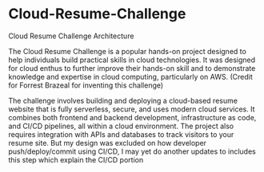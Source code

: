 # Cloud-Resume-Challenge
Cloud Resume Challenge Architecture

The Cloud Resume Challenge is a popular hands-on project designed to help individuals build practical skills in cloud technologies.
It was designed for cloud enthus to further improve their hands-on skill and to demonstrate knowledge and expertise in cloud computing, particularly on AWS. (Credit for Forrest Brazeal for inventing this challenge)

The challenge involves building and deploying a cloud-based resume website that is fully serverless, secure, and uses modern cloud services. It combines both frontend and backend development, infrastructure as code, and CI/CD pipelines, all within a cloud environment. The project also requires integration with APIs and databases to track visitors to your resume site.
But my design was excluded on how developer push/deploy/commit using CI/CD, I may yet do another updates to includes this step which explain the CI/CD portion




